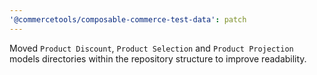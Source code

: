 ```yaml
---
'@commercetools/composable-commerce-test-data': patch
---
```


Moved `Product Discount`, `Product Selection` and `Product Projection` models directories within the repository structure to improve readability.
